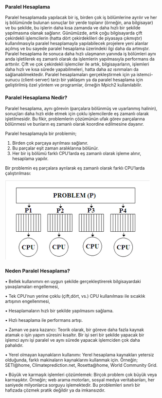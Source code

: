 ### Paralel Hesaplama

Paralel hesaplamada yapılacak bir iş, birden çok iş bölümlerine ayrılır ve her iş bölümünde bulunan sonuçlar bir yerde toplanır (örneğin, ana bilgisayar) ve bu şekilde, bu işlerin daha kısa zamanda ve daha hızlı bir şekilde yapılmasına olanak sağlanır. Günümüzde, artık çoğu bilgisayarda çift çekirdekli işlemcilerin (hatta dört çekirdeklileri de piyasaya çıkmıştır) kullanılmasıyla paralel hesaplamayla yapılabilecek projelere yeni alanlar açılmış ve bu sayede paralel hesaplama üzerindeki ilgi daha da artmıştır.  Paralel hesaplama ile sonuca daha hızlı ulaşmanın yanında iş bölümleri aynı anda işletilerek eş zamanlı olarak da işlemlerin yapılmasıyla performans da arttırılır. Çift ve çok çekirdekli işlemciler ile artık, bilgisayarların, işlemleri daha hızlı ve kısa sürede yapabilmeleri, hatta daha az ısınmaları da sağlanabilmektedir. Paralel hesaplamaları gerçekleştirmek için ya istemci-sunucu (client-server) tarzı bir yaklaşım ya da paralel hesaplama için geliştirilmiş özel yöntem ve programlar, örneğin Mpich2 kullanılabilir.

### Paralel Hesaplama Nedir?

Paralel hesaplama, aynı görevin (parçalara bölünmüş ve uyarlanmış halinin), sonuçları daha hızlı elde etmek için çoklu işlemcilerde eş zamanlı olarak işletilmesidir. Bu fikir, problemlerin çözümünün ufak görev parçalarına bölünmesi ve bunların eş zamanlı olarak koordine edilmesine dayanır.

Paralel hesaplamayla bir problemin;
  
  1)	Birden çok parçaya ayrılması sağlanır.
  2)	Bu parçalar eşit zaman aralıklarına bölünür.
  3)	Her bir iş bölümü farklı CPU’larda eş zamanlı olarak işleme alınır, hesaplama yapılır.

Bir problemin eş parçalara ayrılarak eş zamanlı olarak farklı CPU’larda çalıştırılması: 

<img src="images/img1.png"/>

### Neden Paralel Hesaplama? 
•	Bellek kullanımını en uygun şekilde gerçekleştirerek bilgisayardaki yavaşlamaları engellemesi, 

•	Tek CPU’nun yerine çoklu (çift,dört, vs.) CPU kullanılması ile sıcaklık artışının engellenmesi, 

•	Hesaplamaların hızlı bir şekilde yapılmasını sağlama. 


•	Hızlı hesaplama ile performans artışı.

•	Zaman ve para kazancı: Teorik olarak, bir göreve daha fazla kaynak atamak o işin yapım süresini kısaltır. Bir işi seri bir şekilde yapacak bir işlemci aynı işi paralel ve aynı sürede yapacak işlemciden çok daha pahalıdır.

•	Yerel olmayan kaynakların kullanımı:  Yerel hesaplama kaynakları yetersiz olduğunda, farklı makinaların kaynaklarını kullanmak için. Örneğin; SETI@home, Climateprediction.net, Rosetta@home, World Community Grid.

•	Büyük ve karmaşık işlemleri çözümlemek: Birçok problem çok büyük veya karmaşıktır. Örneğin; web arama motorları, sosyal medya veritabanları, her saniyede milyonlarca sorguyu işlemektedir. Bu problemleri sınırlı bir hafızada çözmek pratik değildir ya da imkansızdır.

